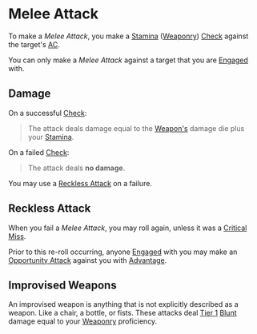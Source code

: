 # Melee Attack

To make a *Melee Attack*, you make a [Stamina](../../Player%20Characters/Attributes/Stamina.md) ([Weaponry](../../Player%20Characters/Skills/Primary%20Skills/Weaponry.md)) [Check](../Core%20Procedures/Check.md) against the target's [AC](../../Player%20Characters/Derived%20Statistics/Armor%20Class.md).

You can only make a *Melee Attack* against a target that you are [Engaged](../Conditions/Engaged.md) with.

## Damage

On a successful [Check](../Core%20Procedures/Check.md):

>The attack deals damage equal to the [Weapon's](../../Items%20and%20Gear/Weapons/Weapons.md) damage die plus your [Stamina](../../Player%20Characters/Attributes/Stamina.md).

On a failed [Check](../Core%20Procedures/Check.md):

>The attack deals **no damage**.

You may use a [Reckless Attack](Melee%20Attack.md#Reckless%20Attack) on a failure.

## Reckless Attack

When you fail a *Melee Attack*, you may roll again, unless it was a [Critical Miss](../Die%20Rolling%20Mechanics/Critical%20Miss.md).

Prior to this re-roll occurring, anyone [Engaged](../Conditions/Engaged.md) with you may make an [Opportunity Attack](Opportunity%20Attack.md) against you with [Advantage](../Die%20Rolling%20Mechanics/Advantage.md).

## Improvised Weapons

An improvised weapon is anything that is not explicitly described as a weapon. Like a chair, a bottle, or fists. These attacks deal [Tier 1](Damage/Damage%20Tiers/Tier%201.md) [Blunt](Damage/Damage%20Types/Blunt.md) damage equal to your [Weaponry](../../Player%20Characters/Skills/Primary%20Skills/Weaponry.md) proficiency.
